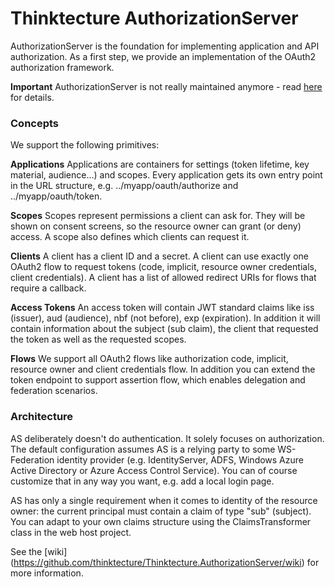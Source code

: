 # Thinktecture AuthorizationServer

AuthorizationServer is the foundation for implementing application and API authorization.
As a first step, we provide an implementation of the OAuth2 authorization framework.

**Important** AuthorizationServer is not really maintained anymore - read [here](http://leastprivilege.com/2014/12/09/the-future-of-authorizationserver/) for details.

### Concepts

We support the following primitives:

**Applications**
Applications are containers for settings (token lifetime, key material, audience…) and scopes. Every application gets its own entry point in the URL structure, e.g. ../myapp/oauth/authorize and ../myapp/oauth/token.

**Scopes**
Scopes represent permissions a client can ask for. They will be shown on consent screens, so the resource owner can grant (or deny) access. A scope also defines which clients can request it.

**Clients**
A client has a client ID and a secret. A client can use exactly one OAuth2 flow to request tokens (code, implicit, resource owner credentials, client credentials). A client has a list of allowed redirect URIs for flows that require a callback.

**Access Tokens**
An access token will contain JWT standard claims like iss (issuer), aud (audience), nbf (not before), exp (expiration). In addition it will contain information about the subject (sub claim), the client that requested the token as well as the requested scopes.

**Flows** 
We support all OAuth2 flows like authorization code, implicit, resource owner and client credentials flow. In addition you can extend the token endpoint to support assertion flow, which enables delegation and federation scenarios.

### Architecture

AS deliberately doesn't do authentication. It solely focuses on authorization. The default configuration assumes AS is a relying party to some WS-Federation identity provider (e.g. IdentityServer, ADFS, Windows Azure Active Directory or Azure Access Control Service). You can of course customize that in any way you want, e.g. add a local login page.

AS has only a single requirement when it comes to identity of the resource owner: the current principal must contain a claim of type "sub" (subject). You can adapt to your own claims structure using the ClaimsTransformer class in the web host project.

See the [wiki] (https://github.com/thinktecture/Thinktecture.AuthorizationServer/wiki) for more information.
